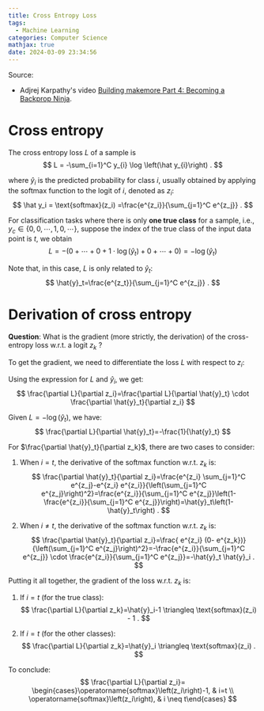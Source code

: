 ```yaml
---
title: Cross Entropy Loss
tags:
  - Machine Learning
categories: Computer Science
mathjax: true
date: 2024-03-09 23:34:56
---
```



Source:

* Adjrej Karpathy's video [Building makemore Part 4: Becoming a Backprop Ninja](https://www.youtube.com/watch?v=q8SA3rM6ckI&list=PLAqhIrjkxbuWI23v9cThsA9GvCAUhRvKZ&index=5&t=5798s).

<!--more-->

# Cross entropy

The cross entropy loss $L$ of a sample is
$$
L = -\sum_{i=1}^C y_{i} \log \left(\hat y_{i}\right) .
$$

where $\hat{y}_i$ is the predicted probability for class $i$, usually obtained by applying the softmax function to the logit of $i$, denoted as $z_i$:
$$
\hat y_i = \text{softmax}(z_i)  =\frac{e^{z_i}}{\sum_{j=1}^C e^{z_j}} .
$$

For classification tasks where there is only **one true class** for a sample, i.e., $y_c \in \{0,0, \cdots, 1, 0, \cdots \}$, suppose the index of the true class of the input data point is $t$, we obtain
$$
L=- (0 + \cdots + 0+1 \cdot \log (\hat y_t) + 0 + \cdots+0) = - \log (\hat y_t)
$$

Note that, in this case, $L$ is only related to $\hat y_t$:
$$
\hat{y}_t=\frac{e^{z_t}}{\sum_{j=1}^C e^{z_j}} .
$$



# Derivation of cross entropy

**Question**: What is the gradient (more strictly, the derivation) of the cross-entropy loss w.r.t. a logit $z_k$ ?



To get the gradient, we need to differentiate the loss $L$ with respect to $z_i$:



Using the expression for $L$ and $\hat{y}_i$, we get:
$$
\frac{\partial L}{\partial z_i}=\frac{\partial L}{\partial \hat{y}_t} \cdot \frac{\partial \hat{y}_t}{\partial z_i}
$$

Given $L=-\log \left(\hat{y}_t\right)$, we have:
$$
\frac{\partial L}{\partial \hat{y}_t}=-\frac{1}{\hat{y}_t}
$$

For $\frac{\partial \hat{y}_t}{\partial z_k}$, there are two cases to consider:

1. When $i=t$, the derivative of the softmax function w.r.t. $z_k$ is:
   $$
   \frac{\partial \hat{y}_t}{\partial z_i}=\frac{e^{z_i} \sum_{j=1}^C e^{z_j}-e^{z_i} e^{z_i}}{\left(\sum_{j=1}^C e^{z_j}\right)^2}=\frac{e^{z_i}}{\sum_{j=1}^C e^{z_j}}\left(1-\frac{e^{z_i}}{\sum_{j=1}^C e^{z_j}}\right)=\hat{y}_t\left(1-\hat{y}_t\right) .
   $$

2. When $i \neq t$, the derivative of the softmax function w.r.t. $z_k$ is:
   $$
   \frac{\partial \hat{y}_t}{\partial z_i}=\frac{ e^{z_i} (0- e^{z_k})}{\left(\sum_{j=1}^C e^{z_j}\right)^2}=-\frac{e^{z_i}}{\sum_{j=1}^C e^{z_j}} \cdot \frac{e^{z_i}}{\sum_{j=1}^C e^{z_j}}=-\hat{y}_t \hat{y}_i .
   $$



Putting it all together, the gradient of the loss w.r.t. $z_k$ is:

1. If $i=t$ (for the true class):
   $$
   \frac{\partial L}{\partial z_k}=\hat{y}_i-1 \triangleq \text{softmax}(z_i) - 1 .
   $$

2. If $i=t$ (for the other classes):
   $$
   \frac{\partial L}{\partial z_k}=\hat{y}_i \triangleq \text{softmax}(z_i) .
   $$

To conclude:
$$
\frac{\partial L}{\partial z_i}= \begin{cases}\operatorname{softmax}\left(z_i\right)-1, & i=t \\ \operatorname{softmax}\left(z_i\right), & i \neq t\end{cases}
$$

